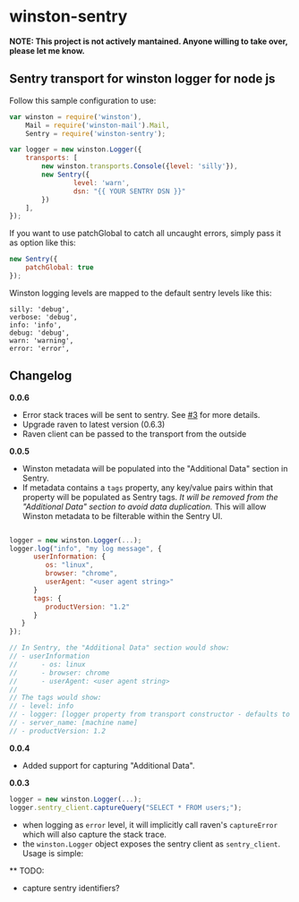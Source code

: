 winston-sentry
==============

**NOTE: This project is not actively mantained. Anyone willing to take over, please let me know.**

Sentry transport for winston logger for node js
-----------------------------------------------

Follow this sample configuration to use:

```javascript
var winston = require('winston'),
    Mail = require('winston-mail').Mail,
    Sentry = require('winston-sentry');

var logger = new winston.Logger({
    transports: [
        new winston.transports.Console({level: 'silly'}),
        new Sentry({
                level: 'warn',
                dsn: "{{ YOUR SENTRY DSN }}"
        })
    ],
});
```

If you want to use patchGlobal to catch all uncaught errors, simply pass it as option like this:

```javascript
new Sentry({
    patchGlobal: true
});
```
    
Winston logging levels are mapped to the default sentry levels like this:

    silly: 'debug',
    verbose: 'debug',
    info: 'info',
    debug: 'debug',
    warn: 'warning',
    error: 'error',
    
Changelog
---------

**0.0.6**

* Error stack traces will be sent to sentry. See [#3](https://github.com/guzru/winston-sentry/issues/3) for more details.
* Upgrade raven to latest version (0.6.3)
* Raven client can be passed to the transport from the outside

**0.0.5**

 * Winston metadata will be populated into the "Additional Data" section in Sentry.
 * If metadata contains a `tags` property, any key/value pairs within that property will be populated as Sentry tags.
   *It will be removed from the "Additional Data" section to avoid data duplication.* This will allow Winston metadata
   to be filterable within the Sentry UI.

```javascript

logger = new winston.Logger(...);
logger.log("info", "my log message", {
      userInformation: {
         os: "linux",
         browser: "chrome",
         userAgent: "<user agent string>"
      }
      tags: {
         productVersion: "1.2"
      }
   }
});

// In Sentry, the "Additional Data" section would show:
// - userInformation
//      - os: linux
//      - browser: chrome
//      - userAgent: <user agent string>
//
// The tags would show:
// - level: info
// - logger: [logger property from transport constructor - defaults to "root"]
// - server_name: [machine name]
// - productVersion: 1.2
```

**0.0.4**

 * Added support for capturing "Additional Data".

**0.0.3**

```javascript
logger = new winston.Logger(...);
logger.sentry_client.captureQuery("SELECT * FROM users;");
```

 * when logging as `error` level, it will implicitly call raven's `captureError` which will also capture the stack trace.
 * the `winston.Logger` object exposes the sentry client as `sentry_client`. Usage is simple:


** TODO:

 * capture sentry identifiers?
    
